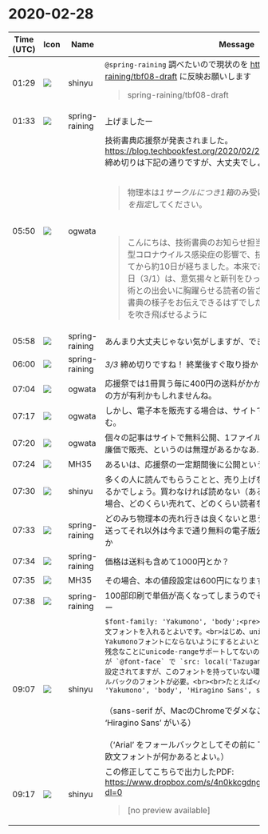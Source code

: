 # 2020-02-28

|Time (UTC)|Icon|Name|Message|
|---|---|---|---|
|01:29|![](https://avatars.slack-edge.com/2018-04-27/354445776386_e258f5ed5ba887b08668_72.jpg)|shinyu|`@spring-raining` 調べたいので現状のを <https://github.com/spring-raining/tbf08-draft> に反映お願いします<br><blockquote>spring-raining/tbf08-draft</blockquote>|
|01:33|![](https://secure.gravatar.com/avatar/1ac180f0868137292905c311b5fff781.jpg?s=72&d=https%3A%2F%2Fa.slack-edge.com%2Fdf10d%2Fimg%2Favatars%2Fava_0021-72.png)|spring-raining|上げましたー|
|05:50|![](https://avatars.slack-edge.com/2019-11-22/845042642576_070441337abaca9fb7b3_72.png)|ogwata|技術書典応援祭が発表されました。<br><https://blog.techbookfest.org/2020/02/28/cheering-tbf/><br>締め切りは下記の通りですが、大丈夫でしょうか？<br><br><blockquote>物理本は*1サークルにつき1箱*のみ受け付けます。到着日は*3/9(月)を指定*してください。</blockquote><br><blockquote>こんにちは、技術書典のお知らせ担当 @mochikoAsTechです。 新型コロナウイルス感染症の影響で、技術書典8の中止をお知らせしてから約10日が経ちました。本来であれば、明日（2/29）と明後日（3/1）は、意気揚々と新刊をひっさげたサークルと、新しい技術との出会いに胸躍らせる読者の皆さんが集まって、賑やかな技術書典の様子をお伝えできるはずでした。 みなさんの寂しい気持ちを吹き飛ばせるように</blockquote>|
|05:58|![](https://secure.gravatar.com/avatar/1ac180f0868137292905c311b5fff781.jpg?s=72&d=https%3A%2F%2Fa.slack-edge.com%2Fdf10d%2Fimg%2Favatars%2Fava_0021-72.png)|spring-raining|あんまり大丈夫じゃない気がしますが、できるだけ早く入稿します… 😇|
|06:00|![](https://secure.gravatar.com/avatar/1ac180f0868137292905c311b5fff781.jpg?s=72&d=https%3A%2F%2Fa.slack-edge.com%2Fdf10d%2Fimg%2Favatars%2Fava_0021-72.png)|spring-raining|*3/3* 締め切りですね！ 終業後すぐ取り掛かります|
|07:04|![](https://avatars.slack-edge.com/2019-11-22/845042642576_070441337abaca9fb7b3_72.png)|ogwata|応援祭では1冊買う毎に400円の送料がかかるので、もしかしたら電子本の方が有利かもしれませんね。|
|07:17|![](https://avatars.slack-edge.com/2019-11-22/845042642576_070441337abaca9fb7b3_72.png)|ogwata|しかし、電子本を販売する場合は、サイトで公開できませんね……。うむむ。|
|07:20|![](https://avatars.slack-edge.com/2019-11-22/845042642576_070441337abaca9fb7b3_72.png)|ogwata|個々の記事はサイトで無料公開、1ファイルにまとめたPDFを応援祭にて廉価で販売、というのは無理があるかなあ…。|
|07:24|![](https://secure.gravatar.com/avatar/662ab9183267eb3d4baefb7cd9454419.jpg?s=72&d=https%3A%2F%2Fa.slack-edge.com%2Fdf10d%2Fimg%2Favatars%2Fava_0021-72.png)|MH35|あるいは、応援祭の一定期間後に公開という手もありますよね|
|07:30|![](https://avatars.slack-edge.com/2018-04-27/354445776386_e258f5ed5ba887b08668_72.jpg)|shinyu|多くの人に読んでもらうことと、売り上げを上げることのどちらを優先するかでしょう。買わなければ読めない（あるいはすぐに読めない）とした場合、どのくらい売れて、どのくらい読者を逃すか。|
|07:33|![](https://secure.gravatar.com/avatar/1ac180f0868137292905c311b5fff781.jpg?s=72&d=https%3A%2F%2Fa.slack-edge.com%2Fdf10d%2Fimg%2Favatars%2Fava_0021-72.png)|spring-raining|どのみち物理本の売れ行きは良くないと思うので、通常の半分程度の量を送ってそれ以外は今まで通り無料の電子版公開で良いのではないでしょうか|
|07:34|![](https://secure.gravatar.com/avatar/1ac180f0868137292905c311b5fff781.jpg?s=72&d=https%3A%2F%2Fa.slack-edge.com%2Fdf10d%2Fimg%2Favatars%2Fava_0021-72.png)|spring-raining|価格は送料も含めて1000円とか？|
|07:35|![](https://secure.gravatar.com/avatar/662ab9183267eb3d4baefb7cd9454419.jpg?s=72&d=https%3A%2F%2Fa.slack-edge.com%2Fdf10d%2Fimg%2Favatars%2Fava_0021-72.png)|MH35|その場合、本の値段設定は600円になりますね(1冊400円の送料だから)|
|07:38|![](https://secure.gravatar.com/avatar/1ac180f0868137292905c311b5fff781.jpg?s=72&d=https%3A%2F%2Fa.slack-edge.com%2Fdf10d%2Fimg%2Favatars%2Fava_0021-72.png)|spring-raining|100部印刷で単価が高くなってしまうのでそれくらいが最低ラインですねー|
|09:07|![](https://avatars.slack-edge.com/2018-04-27/354445776386_e258f5ed5ba887b08668_72.jpg)|shinyu|```$font-family: 'Yakumono', 'body';<pre>の ‘Yakumono’ の前に、何か欧文フォントを入れるとよいです。<br>はじめ、unicode-rangeで欧文引用符がYakumonoフォントにならないようにするとよいと考えたのですが、Vivliostyleは残念なことにunicode-rangeサポートしてないので😢<br><br>それから、‘body’ が `@font-face` で `src: local('TazuganeGothicStdN-Book');` などと設定されてますが、このフォントを持っていない環境だと、うまくいきません。フォールバックのフォントが必要。<br><br>たとえば</pre>$font-family: 'Arial', 'Yakumono', 'body', 'Hiragino Sans', sans-serif;```<br><br>（sans-serif が、MacのChromeでダメなことあるのでその前に ‘Hiragino Sans’ がいる）<br><br>（‘Arial’ をフォールバックとしてその前に TazuganeGothic とよく合う欧文フォントが何かあるとよい。）|
|09:17|![](https://avatars.slack-edge.com/2018-04-27/354445776386_e258f5ed5ba887b08668_72.jpg)|shinyu|この修正してこちらで出力したPDF: <https://www.dropbox.com/s/4n0kkcgdngdbr3i/output02161811.pdf?dl=0><br><blockquote>[no preview available]</blockquote>|
